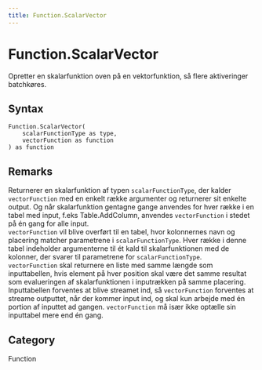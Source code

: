 ```yaml
---
title: Function.ScalarVector
---
```


# Function.ScalarVector


Opretter en skalarfunktion oven på en vektorfunktion, så flere aktiveringer batchkøres.


## Syntax

```powerquery
Function.ScalarVector(
    scalarFunctionType as type,
    vectorFunction as function
) as function
```


## Remarks

Returnerer en skalarfunktion af typen <code>scalarFunctionType</code>, der kalder <code>vectorFunction</code> med en enkelt række argumenter og returnerer sit enkelte output. Og når skalarfunktion gentagne gange anvendes for hver række i en tabel med input, f.eks Table.AddColumn, anvendes <code>vectorFunction</code> i stedet på én gang for alle input. <br /><code>vectorFunction</code> vil blive overført til en tabel, hvor kolonnernes navn og placering matcher parametrene i <code>scalarFunctionType</code>. Hver række i denne tabel indeholder argumenterne til ét kald til skalarfunktionen med de kolonner, der svarer til parametrene for <code>scalarFunctionType</code>. <br /><code>vectorFunction</code> skal returnere en liste med samme længde som inputtabellen, hvis element på hver position skal være det samme resultat som evalueringen af skalarfunktionen i inputrækken på samme placering. <br />Inputtabellen forventes at blive streamet ind, så <code>vectorFunction</code> forventes at streame outputtet, når der kommer input ind, og skal kun arbejde med én portion af inputtet ad gangen. <code>vectorFunction</code> må især ikke optælle sin inputtabel mere end én gang.<br />



## Category
Function

